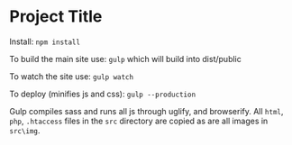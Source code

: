 Project Title
========

Install:
`npm install`

To build the main site use:
`gulp` which will build into dist/public

To watch the site use:
`gulp watch`

To deploy (minifies js and css):
`gulp --production` 

Gulp compiles sass and runs all js through uglify, and browserify. All `html`, `php`, `.htaccess` files in the `src` directory are copied as are all images in `src\img`.